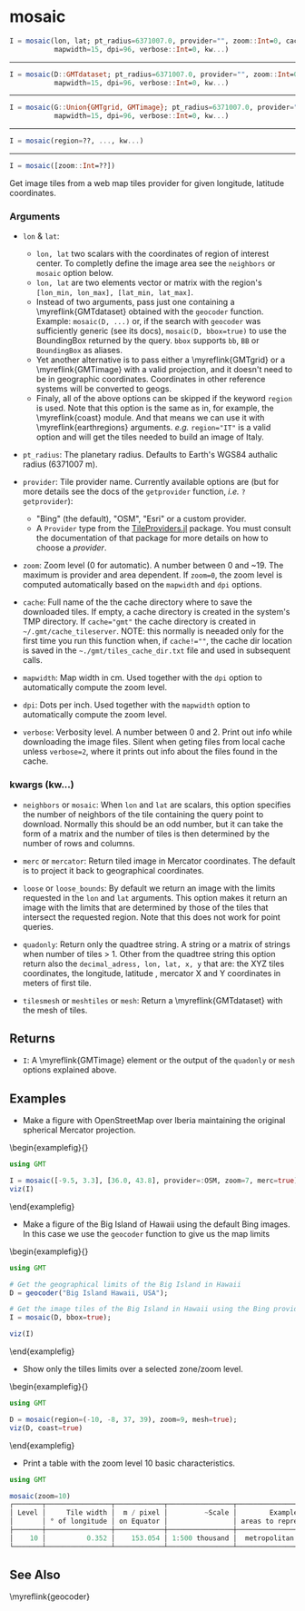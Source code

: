# mosaic

```julia
I = mosaic(lon, lat; pt_radius=6371007.0, provider="", zoom::Int=0, cache::String="",
           mapwidth=15, dpi=96, verbose::Int=0, kw...)
```

---

```julia
I = mosaic(D::GMTdataset; pt_radius=6371007.0, provider="", zoom::Int=0, cache::String="",
           mapwidth=15, dpi=96, verbose::Int=0, kw...)
```

---

```julia
I = mosaic(G::Union{GMTgrid, GMTimage}; pt_radius=6371007.0, provider="", zoom::Int=0, cache::String="",
           mapwidth=15, dpi=96, verbose::Int=0, kw...)
```

---

```julia
I = mosaic(region=??, ..., kw...)
```

---

```julia
I = mosaic([zoom::Int=??])
```

Get image tiles from a web map tiles provider for given longitude, latitude coordinates.

### Arguments
- `lon` & `lat`:
  - `lon, lat` two scalars with the coordinates of region of interest center. To completly define
    the image area see the `neighbors` or `mosaic` option below.
  - `lon, lat` are two elements vector or matrix with the region's ``[lon_min, lon_max], [lat_min, lat_max]``.
  - Instead of two arguments, pass just one containing a \myreflink{GMTdataset} obtained with the ``geocoder`` function.
    Example: ``mosaic(D, ...)`` or, if the search with ``geocoder`` was sufficiently generic (see its docs),
    ``mosaic(D, bbox=true)`` to use the BoundingBox returned by the query. `bbox` supports `bb`, `BB` or
    `BoundingBox` as aliases.
  - Yet another alternative is to pass either a \myreflink{GMTgrid} or a \myreflink{GMTimage} with a valid
    projection, and it doesn't need to be in geographic coordinates. Coordinates in other reference systems
    will be converted to geogs.
  - Finaly, all of the above options can be skipped if the keyword `region` is used. Note that this option is
    the same as in, for example, the \myreflink{coast} module. And that means we can use it with
    \myreflink{earthregions} arguments. _e.g._  ``region="IT"`` is a valid option and will get the tiles
    needed to build an image of Italy.

- `pt_radius`: The planetary radius. Defaults to Earth's WGS84 authalic radius (6371007 m).

- `provider`: Tile provider name. Currently available options are (but for more details see the docs of the
  `getprovider` function, *i.e.* ``? getprovider``):
  - "Bing" (the default), "OSM", "Esri" or a custom provider.
  - A `Provider` type from the [TileProviders.jl](https://github.com/JuliaGeo/TileProviders.jl) package.
    You must consult the documentation of that package for more details on how to choose a *provider*.

- `zoom`: Zoom level (0 for automatic). A number between 0 and ~19. The maximum is provider and area dependent.
  If `zoom=0`, the zoom level is computed automatically based on the `mapwidth` and `dpi` options.

- `cache`: Full name of the the cache directory where to save the downloaded tiles. If empty, a cache
  directory is created in the system's TMP directory. If `cache="gmt"` the cache directory is created in
  ``~/.gmt/cache_tileserver``. NOTE: this normally is neeaded only for the first time you run this function when,
  if `cache!=""`, the cache dir location is saved in the ``~./gmt/tiles_cache_dir.txt`` file and used in
  subsequent calls.

- `mapwidth`: Map width in cm. Used together with the `dpi` option to automatically compute the zoom level.

- `dpi`: Dots per inch. Used together with the `mapwidth` option to automatically compute the zoom level.

- `verbose`: Verbosity level. A number between 0 and 2. Print out info while downloading the image files.
  Silent when geting files from local cache unless `verbose=2`, where it prints out info about the files
  found in the cache.

### kwargs (kw...)
- `neighbors` or `mosaic`: When `lon` and `lat` are scalars, this option specifies the number of neighbors
  of the tile containing the query point to download. Normally this should be an odd number, but it can take the
  form of a matrix and the number of tiles is then determined by the number of rows and columns.

- `merc` or `mercator`: Return tiled image in Mercator coordinates. The default is to project it back
  to geographical coordinates.

- `loose` or `loose_bounds`: By default we return an image with the limits requested in the `lon` and
  `lat` arguments. This option makes it return an image with the limits that are determined by those of
  the tiles that intersect the requested region. Note that this does not work for point queries.

- `quadonly`: Return only the quadtree string. A string or a matrix of strings when number of tiles > 1.
  Other from the quadtree string this option return also the `decimal_adress, lon, lat, x, y` that are:
  the XYZ tiles coordinates, the longitude, latitude , mercator X and Y coordinates in meters of first tile.

- `tilesmesh` or `meshtiles` or `mesh`: Return a \myreflink{GMTdataset} with the mesh of tiles.

Returns
-------
- `I`: A \myreflink{GMTimage} element or the output of the `quadonly` or `mesh` options explained above.


Examples
--------

- Make a figure with OpenStreetMap over Iberia maintaining the original spherical Mercator projection.

\begin{examplefig}{}
```julia
using GMT

I = mosaic([-9.5, 3.3], [36.0, 43.8], provider=:OSM, zoom=7, merc=true)
viz(I)
```
\end{examplefig}


- Make a figure of the Big Island of Hawaii using the default Bing images. In this case
we use the ``geocoder`` function to give us the map limits

\begin{examplefig}{}
```julia
using GMT

# Get the geographical limits of the Big Island in Hawaii
D = geocoder("Big Island Hawaii, USA");

# Get the image tiles of the Big Island in Hawaii using the Bing provider and automatic zoom level
I = mosaic(D, bbox=true);

viz(I)
```
\end{examplefig}

- Show only the tilles limits over a selected zone/zoom level.

\begin{examplefig}{}
```julia
using GMT

D = mosaic(region=(-10, -8, 37, 39), zoom=9, mesh=true);
viz(D, coast=true)
```
\end{examplefig}

- Print a table with the zoom level 10 basic characteristics.

```julia
using GMT

mosaic(zoom=10)
┌───────┬────────────────┬────────────┬────────────────┬────────────────────┐
│ Level │     Tile width │  m / pixel │         ~Scale │        Examples of │
│       │ ° of longitude │ on Equator │                │ areas to represent │
├───────┼────────────────┼────────────┼────────────────┼────────────────────┤
│    10 │          0.352 │    153.054 │ 1:500 thousand │  metropolitan area │
└───────┴────────────────┴────────────┴────────────────┴────────────────────┘
```

See Also
--------

\myreflink{geocoder}
